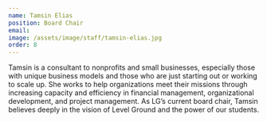 ```yaml
---
name: Tamsin Elias
position: Board Chair
email: 
image: /assets/image/staff/tamsin-elias.jpg
order: 8
---
```

Tamsin is a consultant to nonprofits and small businesses, especially those with unique business models and those who are just starting out or working to scale up. She works to help organizations meet their missions through increasing capacity and efficiency in financial management, organizational development, and project management. As LG’s current board chair, Tamsin believes deeply in the vision of Level Ground and the power of our students.